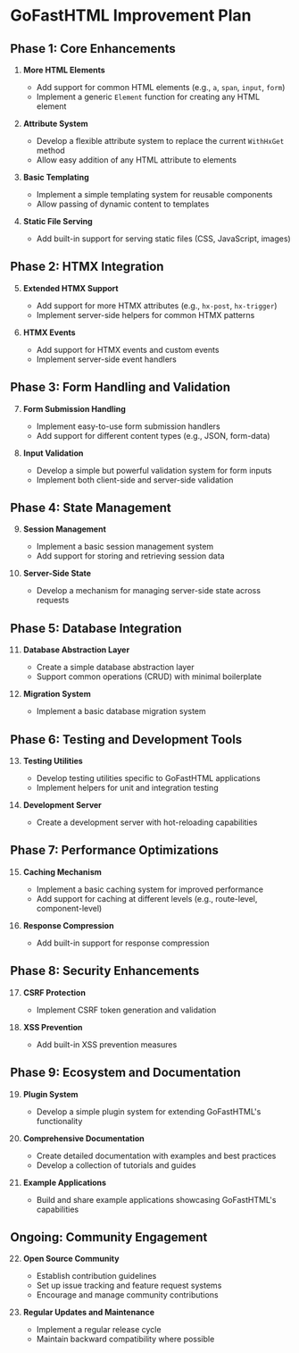 # GoFastHTML Improvement Plan

## Phase 1: Core Enhancements

1. **More HTML Elements**
   - Add support for common HTML elements (e.g., `a`, `span`, `input`, `form`)
   - Implement a generic `Element` function for creating any HTML element

2. **Attribute System**
   - Develop a flexible attribute system to replace the current `WithHxGet` method
   - Allow easy addition of any HTML attribute to elements

3. **Basic Templating**
   - Implement a simple templating system for reusable components
   - Allow passing of dynamic content to templates

4. **Static File Serving**
   - Add built-in support for serving static files (CSS, JavaScript, images)

## Phase 2: HTMX Integration

5. **Extended HTMX Support**
   - Add support for more HTMX attributes (e.g., `hx-post`, `hx-trigger`)
   - Implement server-side helpers for common HTMX patterns

6. **HTMX Events**
   - Add support for HTMX events and custom events
   - Implement server-side event handlers

## Phase 3: Form Handling and Validation

7. **Form Submission Handling**
   - Implement easy-to-use form submission handlers
   - Add support for different content types (e.g., JSON, form-data)

8. **Input Validation**
   - Develop a simple but powerful validation system for form inputs
   - Implement both client-side and server-side validation

## Phase 4: State Management

9. **Session Management**
   - Implement a basic session management system
   - Add support for storing and retrieving session data

10. **Server-Side State**
    - Develop a mechanism for managing server-side state across requests

## Phase 5: Database Integration

11. **Database Abstraction Layer**
    - Create a simple database abstraction layer
    - Support common operations (CRUD) with minimal boilerplate

12. **Migration System**
    - Implement a basic database migration system

## Phase 6: Testing and Development Tools

13. **Testing Utilities**
    - Develop testing utilities specific to GoFastHTML applications
    - Implement helpers for unit and integration testing

14. **Development Server**
    - Create a development server with hot-reloading capabilities

## Phase 7: Performance Optimizations

15. **Caching Mechanism**
    - Implement a basic caching system for improved performance
    - Add support for caching at different levels (e.g., route-level, component-level)

16. **Response Compression**
    - Add built-in support for response compression

## Phase 8: Security Enhancements

17. **CSRF Protection**
    - Implement CSRF token generation and validation

18. **XSS Prevention**
    - Add built-in XSS prevention measures

## Phase 9: Ecosystem and Documentation

19. **Plugin System**
    - Develop a simple plugin system for extending GoFastHTML's functionality

20. **Comprehensive Documentation**
    - Create detailed documentation with examples and best practices
    - Develop a collection of tutorials and guides

21. **Example Applications**
    - Build and share example applications showcasing GoFastHTML's capabilities

## Ongoing: Community Engagement

22. **Open Source Community**
    - Establish contribution guidelines
    - Set up issue tracking and feature request systems
    - Encourage and manage community contributions

23. **Regular Updates and Maintenance**
    - Implement a regular release cycle
    - Maintain backward compatibility where possible
